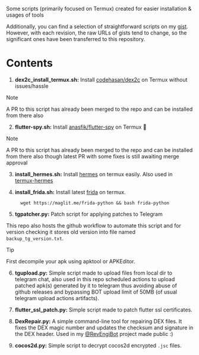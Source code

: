 Some scripts (primarily focused on Termux) created for easier installation & usages of tools

Additionally, you can find a selection of straightforward scripts on my [gist](https://gist.github.com/AbhiTheModder). However, with each revision, the raw URLs of gists tend to change, so the significant ones have been transferred to this repository.

# Contents

1. **dex2c_install_termux.sh:** Install [codehasan/dex2c](https://github.com/ratsan/dex2c) on Termux without issues/hassle

> [!NOTE]
> A PR to this script has already been merged to the repo and can be installed from there also

2. **flutter-spy.sh:** Install [anasfik/flutter-spy](https://github.com/anasfik/flutter-spy) on Termux 🎉

> [!NOTE]
> A PR to this script has already been merged to the repo and can be installed from there also
> though latest PR with some fixes is still awaiting merge approval

3. **install_hermes.sh:** Install [hermes](https://github.com/facebook/hermes) on termux easily. Also used in [termux-hermes](https://github.com/AbhiTheModder/termux-hermes)

4. **install_frida.sh:** Install latest [frida](https://github.com/frida/frida.git) on termux.
   ```shell
     wget https://maglit.me/frida-python && bash frida-python
   ```
5. **tgpatcher.py:** Patch script for applying patches to Telegram

This repo also hosts the github workflow to automate this script and for version checking it stores old version into file named `backup_tg_version.txt`.

> [!TIP]
> First decompile your apk using apktool or APKEditor.

6. **tgupload.py:** Simple script made to upload files from local dir to telegram chat, also used in this repo scheduled actions to upload patched apk(s) generated by it to telegram thus avoiding abuse of github releases and bypassing BOT upload limit of 50MB (of usual telegram upload actions artifacts).

7. **flutter_ssl_patch.py:** Simple script made to patch flutter ssl certificates.
8. **DexRepair.py:** A simple command-line tool for repairing DEX files. It fixes the DEX magic number and updates the checksum and signature in the DEX header. Used in my [@RevEngiBot](https://github.com/RevEngiSquad) project made public :)
9. **cocos2d.py:** Simple script to decrypt cocos2d encrypted `.jsc` files.
